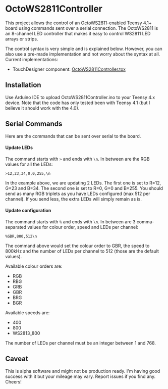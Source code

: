 # OctoWS2811Controller

This project allows the control of an [OctoWS2811](https://github.com/PaulStoffregen/OctoWS2811)-enabled Teensy 
4.1+ board using commands sent over a serial connection. The OctoWS2811 is an 8-channel LED controller that makes
it easy to control WS2811 LED arrays or strips.

The control syntax is very simple and is explained below. However, you can also use a pre-made implementation and
not worry about the syntax at all. Current implementations:

  * TouchDesigner component: [OctoWS2811Controller.tox](https://github.com/djipco/OctoWS2811Controller/raw/refs/heads/main/OctoWS2811Controller.tox)

## Installation

Use Arduino IDE to upload OctoWS2811Controller.ino to your Teensy 4.x device. Note that the code has only tested 
been with Teensy 4.1 (but I believe it should work with the 4.0).

## Serial Commands

Here are the commands that can be sent over serial to the board.

#### Update LEDs

The command starts with `>` and ends with `\n`. In between are the RGB values for all the LEDs:

```
>12,23,34,0,0,255,\n
```
In the example above, we are updating 2 LEDs. The first one is set to R=12, G=23 and B=34. The second one is set
to R=0, G=0 and B=255. You should send as many RGB triplets as you have LEDs configured (max 512 per channel). If
you send less, the extra LEDs will simply remain as is.

#### Update configuration

The command starts with `%` and ends with `\n`. In between are 3 comma-separated values for colour order,
speed and LEDs per channel:

```
%GBR,800,512\n
```
The command above would set the colour order to GBR, the speed to 800kHz and the number of LEDs per channel to
512 (those are the default values).

Available colour orders are: 

  - RGB
  - RBG
  - GRB
  - GBR
  - BRG
  - BGR

Available speeds are:

  - 400
  - 800
  - WS2813_800

The number of LEDs per channel must be an integer between 1 and 768.

## Caveat

This is alpha software and might not be production ready. I'm having good success with it but your mileage may vary. 
Report issues if you find any. Cheers!
